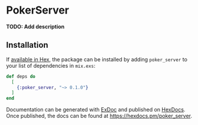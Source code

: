 # PokerServer

**TODO: Add description**

## Installation

If [available in Hex](https://hex.pm/docs/publish), the package can be installed
by adding `poker_server` to your list of dependencies in `mix.exs`:

```elixir
def deps do
  [
    {:poker_server, "~> 0.1.0"}
  ]
end
```

Documentation can be generated with [ExDoc](https://github.com/elixir-lang/ex_doc)
and published on [HexDocs](https://hexdocs.pm). Once published, the docs can
be found at <https://hexdocs.pm/poker_server>.

